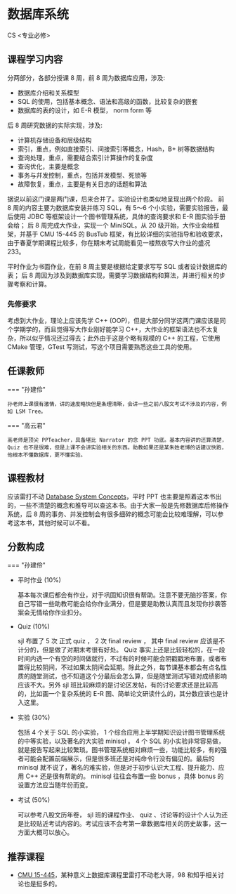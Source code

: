 # 数据库系统
<div class="badges">
<span class="badge cs-badge">CS <专业必修></span>
</div>

## 课程学习内容

分两部分，各部分授课 8 周，前 8 周为数据库应用，涉及:

- 数据库介绍和关系模型
- SQL 的使用，包括基本概念、语法和高级的函数，比较复杂的嵌套
- 数据库的表的设计，如 E-R 模型， norm form 等

后 8 周研究数据的实际实现，涉及:

- 计算机存储设备和层级结构
- 索引，重点，例如直接索引、间接索引等概念，Hash，B+ 树等数据结构
- 查询处理，重点，需要结合索引计算操作的复杂度
- 查询优化，主要是概念
- 事务与幷发控制，重点，包括并发模型、死锁等
- 故障恢复，重点，主要是有关日志的话题和算法

据说以前这门课是两门课，后来合并了。实验设计也类似地呈现出两个阶段。
前 8 周的内容主要为数据库安装并练习 SQL，有 5～6 个小实验，需要实验报告，最后使用 JDBC 等框架设计一个图书管理系统，具体的查询要求和 E-R 图实验手册会给；
后 8 周完成大作业，实现一个 MiniSQL。从 20 级开始，大作业会给框架，并基于 CMU 15-445 的 BusTub 框架，有比较详细的实验指导和验收要求，由于春夏学期课程比较多，你在期末考试周能看见一楼熬夜写大作业的盛况 233。

平时作业为书面作业，在前 8 周主要是根据给定要求写写 SQL 或者设计数据库的表；
后 8 周因为涉及到数据库实现，需要学习数据结构和算法，并进行相关的步骤考察和计算。

### 先修要求

考虑到大作业，理论上应该先学 C++ (OOP)，但是大部分同学这两门课应该是同个学期学的，而且觉得写大作业刚好能学习 C++，大作业的框架语法也不太复杂，所以似乎情况还过得去；此外由于这是个略有规模的 C++ 的工程，它使用 CMake 管理，GTest 写测试，写这个项目需要熟悉这些工具的使用。

## 任课教师
    
=== "孙建伶"
    
    孙老师上课很有激情，讲的速度略快但是条理清晰，会讲一些之前八股文考试不涉及的内容，例如 LSM Tree。
    
=== "高云君"
    
    高老师是顶尖 PPTeacher，具备堪比 Narrator 的念 PPT 功底。基本内容讲的还算清楚，Quiz 也不是很难，但是上课不会讲实验相关的东西。助教如果还是某朱姓老博的话建议快跑，他根本不懂数据库，更不懂实验。
    
## 课程教材

应该雷打不动 [Database System Concepts](https://www.db-book.com/)，平时 PPT 也主要是照着这本书出的，一些不清楚的概念和推导可以查这本书。由于大家一般是先修数据库后修操作系统，后 8 周的事务、并发控制会有很多细碎的概念可能会比较难理解，可以参考这本书，其他时候可以不看。


## 分数构成

=== "孙建伶"

* 平时作业 (10%)

    基本每次课后都会有作业，对于巩固知识很有帮助。注意不要无脑抄答案，你自己写错一些助教可能会给你作业满分，但是要是助教认真而且发现你抄袭答案会无情给你作业扣分。

* Quiz (10%)

    sjl 布置了 5 次 正式 quiz ， 2 次 final review ， 其中 final review 应该是不计分的，但是做了对期末考很有好处。 Quiz 事实上还是比较轻松的，在一段时间内选一个有空的时间做就行，不过有的时候可能会阴戳戳地布置，或者布置得比较阴间，不过如果太阴间会延期。除此之外，每节课基本都会有点名性质的随堂测试，也不知道这个分最后会怎么算，但是随堂测试写错对成绩影响应该不大。另外 sjl 班比较麻烦的是讨论区发帖，有的讨论要求还是比较高的，比如画一个复杂系统的 E-R 图、简单论文研读什么的，其分数应该也是计入这里。

* 实验 (30%)

    包括 4 个关于 SQL 的小实验， 1 个综合应用上半学期知识设计图书管理系统的中等实验，以及著名的大实验 minisql 。 4 个 SQL 的小实验非常容易做，就是报告写起来比较繁琐。图书管理系统相对麻烦一些，功能比较多，有的强者可能会配置前端展示，但是很多班还是对纯命令行没有偏见的。最后的 minisql 就不说了，著名的难实验，但是对于初步认识大工程、提升能力、应用 C++ 还是很有帮助的。 minisql 往往会布置一些 bonus ，具体 bonus 的设置方法应当随年份而变。

* 考试 (50%)

    可以参考八股文历年卷， sjl 班的课程作业、 quiz 、讨论等的设计个人认为还是比较贴近考试内容的。考试应该不会考第一章数据库相关的历史故事，这一方面大概可以放心。

## 推荐课程

- [CMU 15-445](https://15445.courses.cs.cmu.edu/)，某种意义上数据库课程里雷打不动老大哥，98 和知乎相关讨论也是挺多的。
